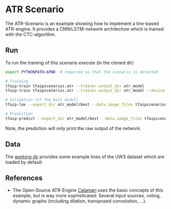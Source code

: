 # ATR Scenario

The ATR-Scenario is an example showing how to implement a line-based ATR-engine.
It provides a CNN/LSTM-network architecture which is trained with the CTC-algorithm.

## Run
To run the training of this scenario execute (in the cloned dir)
```bash
export PYTHONPATH=$PWD  # required so that the scenario is detected

# Training
tfaip-train tfaipscenarios.atr --trainer.output_dir atr_model
tfaip-train tfaipscenarios.atr --trainer.output_dir atr_model --device.gpus 0  # to run training on the first GPU, if available

# Validation (of the best model)
tfaip-lav --export_dir atr_model/best --data.image_files tfaipscenarios/atr/workingdir/uw3_50lines/test/*.png

# Prediction
tfaip-predict --export_dir atr_model/best --data.image_files tfaipscenarios/atr/workingdir/uw3_50lines/test/*.png
```

Note, the prediction will only print the raw output of the network.

## Data
The [working dir](workingdir) provides some example lines of the UW3 dataset which are loaded by default

## References
* The Open-Source ATR-Engine [Calamari](https://github.com/calamari_ocr/calamari) uses the basic concepts of this example, but is way more sophisticated: Several input sources, voting, dynamic graphs (including dilation, transposed convolution, ...).